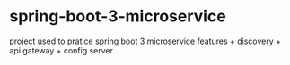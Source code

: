 # spring-boot-3-microservice
project used to pratice spring boot 3 microservice features + discovery + api gateway + config server
